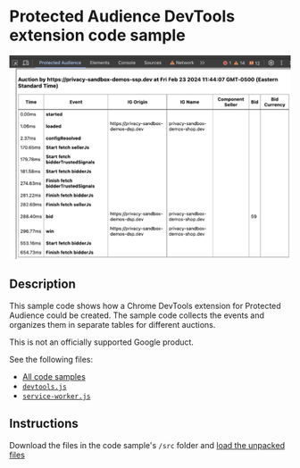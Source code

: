 # Protected Audience DevTools extension code sample

![](../devtools-extension/assets/pa-extension-screenshot.png)

## Description

This sample code shows how a Chrome DevTools extension for Protected Audience could be created. The sample code collects the events and organizes them in separate tables for different auctions.

This is not an officially supported Google product.

See the following files:

- [All code samples](https://github.com/GoogleChromeLabs/trust-safety-demo/tree/main/protected-audience/samples/devtools-extension/src)
- [`devtools.js`](https://github.com/GoogleChromeLabs/trust-safety-demo/tree/main/protected-audience/samples/devtools-extension/src/devtools.js)
- [`service-worker.js`](https://github.com/GoogleChromeLabs/trust-safety-demo/tree/main/protected-audience/samples/devtools-extension/src/service-worker.js)

## Instructions

Download the files in the code sample's `/src` folder and [load the unpacked files](https://developer.chrome.com/docs/extensions/get-started/tutorial/hello-world#load-unpacked)